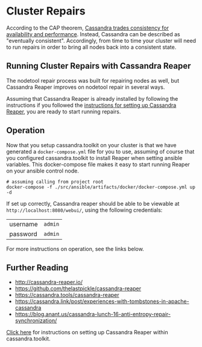 # Cluster Repairs
According to the CAP theorem, [Cassandra trades consistency for availability and performance](https://www.datastax.com/blog/how-apache-cassandratm-balances-consistency-availability-and-performance). Instead, Cassandra can be described as "eventually consistent". Accordingly, from time to time your cluster will need to run repairs in order to bring all nodes back into a consistent state.

## Running Cluster Repairs with Cassandra Reaper
The nodetool repair process was built for repairing nodes as well, but Cassandra Reaper improves on nodetool repair in several ways. 

Assuming that Cassandra Reaper is already installed by following the instructions if you followed the [instructions for setting up Cassandra Reaper](../../setup/setup.repairs.md), you are ready to start running repairs.

## Operation
Now that you setup cassandra.toolkit on your cluster is that we have generated a `docker-compose.yml` file for you to use, assuming of course that you configured cassandra.toolkit to install Reaper when setting ansible variables. This docker-compose file makes it easy to start running Reaper on your ansible control node.

```
# assuming calling from project root
docker-compose -f ./src/ansible/artifacts/docker/docker-compose.yml up -d 
```

If set up correctly, Cassandra reaper should be able to be viewable at `http://localhost:8080/webui/`, using the following credentials: 

|               |               |
| ------------- | ------------- | 
| username | `admin` |
| password | `admin` |

For more instructions on operation, see the links below.

## Further Reading
- http://cassandra-reaper.io/
- https://github.com/thelastpickle/cassandra-reaper
- https://cassandra.tools/cassandra-reaper
- https://cassandra.link/post/experiences-with-tombstones-in-apache-cassandra
- https://blog.anant.us/cassandra-lunch-16-anti-entropy-repair-synchronization/

[Click here](../../setup/setup.repairs.md) for instructions on setting up Cassandra Reaper within cassandra.toolkit.
